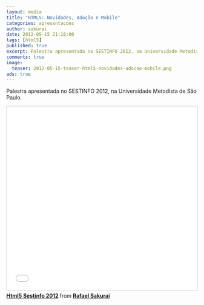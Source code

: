 ```yaml
---
layout: media
title: "HTML5: Novidades, Adoção e Mobile"
categories: apresentacoes
author: sakurai
date: 2012-05-15 21:18:00
tags: [html5]
published: true
excerpt: Palestra apresentada no SESTINFO 2012, na Universidade Metodista de São Paulo.
comments: true
image:
  teaser: 2012-05-15-teaser-html5-novidades-adocao-mobile.png
ads: true
---
```


Palestra apresentada no SESTINFO 2012, na Universidade Metodista de São Paulo.

<iframe src="//www.slideshare.net/slideshow/embed_code/key/oAIU3NHjkqIHTk" width="595" height="485" frameborder="0" marginwidth="0" marginheight="0" scrolling="no" style="border:1px solid #CCC; border-width:1px; margin-bottom:5px; max-width: 100%;" allowfullscreen> </iframe> <div style="margin-bottom:5px"> <strong> <a href="//www.slideshare.net/rafaelsakurai/html5-sestinfo-2012" title="Html5 Sestinfo 2012" target="_blank">Html5 Sestinfo 2012</a> </strong> from <strong><a href="//www.slideshare.net/rafaelsakurai" target="_blank">Rafael Sakurai</a></strong> </div>
